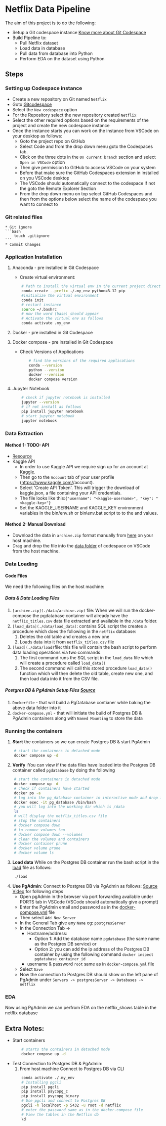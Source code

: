 # Netflix Data Pipeline
The aim of this project is to do the following:
* Setup a Git codespace instance [Know more about Git Codespace](https://github.com/features/codespaces)
* Build Pipeline to:
    * Pull Netflix dataset
    * Load data in database
    * Pull data from database into Python
    * Perform EDA on the dataset using Python

## Steps
### Setting up Codespace instance
* Create a new repository on Git named `Netflix`
* Goto [Gitcodespace](https://github.com/codespaces)
* Select the `New codespace` option
* For the Repository select the new repository created `Netflix`
* Select the other required options based on the requirements of the project and create the new codespace instance
* Once the instance starts you can work on the instance from VSCode on your desktop as follows:
    * Goto the project repo on GitHub 
    * Select Code and from the drop down menu goto the Codespaces tab.
    * Click on the three dots in the `On current branch` section and select `Open in VSCode` option
    * Then give permission to GitHub to access VSCode on your system
    * Before that make sure the GitHub Codespaces extension in installed on you VSCode desktop
    * The VSCode should automatically connect to the codespace if not the goto the Remote Explorer Section
    * From the drop down menu on top select GitHub Codespaces and then from the options below select the name of the codespace you want to connect to
### Git related files
    * Git ignore
    ```bash
        touch .gitignore
    ```
    * Commit Changes
### Application Installation
1. Anaconda - pre installed in Git Codespace
    * Create virtual environment:
    ```bash
        # Path to install the virtual env in the current project directory with python 3.10 and pip
        conda create --prefix ./.my_env python=3.12 pip 
        #initialize the virtual environment
        conda init
        # restart instance
        source ~/.bashrc
        # now the word (base) should appear
        # Activate the virtual env as follows
        conda activate .my_env 
    ```
2. Docker - pre installed in Git Codespace
3. Docker compose - pre installed in Git Codespace
    * Check Versions of Applications
        ```bash
            # find the versions of the required applications
            conda --version
            python --version
            docker --version
            docker compose version
        ```

5. Jupyter Notebook
    ```bash
        # check if jupyter notebook is installed
        jupyter --version
        # if not install as follows
        pip install jupyter notebook
        # start jupyter notebook
        jupyter notebook
      ```

### Data Extraction
#### Method 1: TODO: API
* [Resource](https://github.com/zsvoboda/kaggle2db)
* Kaggle API
    * In order to use Kaggle API we require sign up for an account at [Kaggle](https://www.kaggle.com). 
    * Then go to the `Account` tab of your user profile (https://www.kaggle.com/<username>/account).
    * Select 'Create API Token'. This will trigger the download of kaggle.json, a file containing your API credentials. 
    * The file looks like this:`{"username": "<kaggle-username>", "key": "<kaggle-key>"}`
    * Set the KAGGLE_USERNAME and KAGGLE_KEY environment variables in the bin/env.sh or bin\env.bat script to to the <kaggle-username> and <kaggle-key> values.

#### Method 2: Manual Download
* Download the data in `archive.zip` format manually from [here](https://www.kaggle.com/datasets/shivamb/netflix-shows?resource=download) on your host machine.
* Drag and drop the file into the [data folder](./data) of codespace on VSCode from the host machine.

### Data Loading
#### Code Files
We need the following files on the host machine:
##### Data & Data Loading Files
1. `[archive.zip](./data/archive.zip)` file: When we will run the docker-compose the pgdatabase container will already have the `netflix_titles.csv` data file extracted and available in the `/data` folder.
1. `[load_data](./data/load_data)`: contains SQL script the creates a procedure which does the following in the `netflix` database:
    1. Deletes the old table and creates a new one
    2. Loads data into it from `netflix_titles.csv` file
1. `[load](./data/load)`file: this file will contain the bash script to perform data loading operations via two commands
    1. The first command runs the SQL script in the `load_data` file which will create a procedure called `load_data()`
    2. The second command will call this stored procedure `load_data()` function which will then delete the old table, create new one, and then load data into it from the CSV file.

##### Postgres DB & PgAdmin Setup Files [Source](https://www.youtube.com/watch?v=ww1Sy2uh_2o)
1. `Dockerfile` - that will build a PgDatabase contianer while baking the above data folder into it
1. `docker-compose.yml` - that will initiate the build of Postgres DB & PgAdmin containers along with `Named Mounting` to store the data

### Running the containers
1. **Start** the containers so we can create Postgres DB & start PgAdmin
```bash
    # start the containers in detached mode
    docker compose up -d
```
2. **Verify** :You can view if the data files have loaded into the Postgres DB container called `pgdatabase` by doing the following
```bash
    # start the containers in detached mode
    docker compose up -d
    # check if containers have started
    docker ps -a
    # log into the pg_database container in interactive mode and drop into the bash shell
    docker exec -it pg_database /bin/bash
    # you will log into the working dir which is /data
    ls
    # will display the netflix_titles.csv file
    # stop the containers
    # docker compose down
    # to remove volumes too
    # docker compose down --volumes
    # clean the volumes and containers
    # docker container prune
    # docker volume prune
    # docker volume ls
```
3. **Load data** While on the Postgres DB container run the bash script in the [load](./data/load) file as follows:
```bash
    ./load
``` 
4. **Use PgAdmin**: Connect to Postgres DB via PgAdmin as follows: [Source Video](https://youtu.be/qECVC6t_2mU?t=197) for following steps
    * Open pgAdmin in the browser via port forwarding available under PORTS tab in VSCode (VSCode should automatically give a prompt)
    * Enter the PgAdmin email and password as in the [docker-compose.yml](./docker-compose.yml) file
    * Then select `Add New Server`
    * In the General Tab give any `Name` eg: `postgresServer`
    * In the Connection Tab -> 
        - Hostname/address: 
            * Option 1: Add the database name `pgdatabase` (the same name as the Postgres DB service) or 
            * Option 2: you can add the ip address of the Postgres DB container by using the following command  `docker inspect pgdatabase_container_id`
        - username & password `root` same as in `docker-compose.yml` file
    * Select `Save` 
    * Now the connection to Postgres DB should show on the left pane of PgAdmin under `Servers -> postgresServer -> Databases -> netflix`
### EDA
Now using PgAdmin we can perfrom EDA on the netflix_shows table in the netflix database

## Extra Notes:
* Start containers
    ```bash
        # starts the containers in detached mode
        docker compose up -d
    ```
* Test Connection to Postgres DB & PgAdmin:
    1. From host machine Connect to Postgres DB via CLI
    ```bash
        conda activate ./.my_env
        # Installing pgcli
        pip install pgcli
        pip install psycopg_c
        pip install psycopg_binary
        # Use pgcli and connect to Postgres DB
        pgcli -h localhost -p 5432 -u root -d netflix
        # enter the password same as in the docker-compose file
        # View the tables in the Netflix db
        \d
    ```

